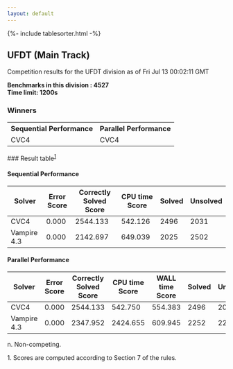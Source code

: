 ```yaml
---
layout: default
---
```

{%- include tablesorter.html -%}

##  UFDT (Main Track)

Competition results for the UFDT division as of Fri Jul 13 00:02:11 GMT

**Benchmarks in this division : 4527  
Time limit: 1200s** 

### Winners
<table class="result">
<tr><th class="center">Sequential Performance</th><th class="center">Parallel Performance</th></tr>
<tr class="center"><td>CVC4</td><td>CVC4</td></tr></table>
### Result table<sup><a href="#fn1">1</a></sup>

#### Sequential Performance

<table id="sequential" class="result sorted">
<thead><tr class="center">
  <th>Solver</th>
  <th>Error Score</th>
  <th>Correctly Solved Score</th>
  <th>CPU time Score</th>
  <th>Solved</th>
  <th>Unsolved</th>
</tr></thead><tr>
  <td>CVC4</td>
  <td>0.000</td>
  <td>2544.133</td>
  <td>542.126</td>
<td>2496</td>
<td>2031</td>
</tr><tr>
  <td>Vampire 4.3</td>
  <td>0.000</td>
  <td>2142.697</td>
  <td>649.039</td>
<td>2025</td>
<td>2502</td>
</tr></table>

#### Parallel Performance

<table id="parallel" class="result sorted">
<thead><tr class="center">
  <th>Solver</th>
  <th>Error Score</th>
  <th>Correctly Solved Score</th>
  <th>CPU time Score</th>
  <th>WALL time Score</th>
  <th>Solved</th>
  <th>Unsolved</th>
</tr></thead><tr>
  <td>CVC4</td>
<td>0.000</td><td>2544.133</td><td>542.750</td><td>554.383</td><td>2496</td><td>2031</td></tr><tr>
  <td>Vampire 4.3</td>
<td>0.000</td><td>2347.952</td><td>2424.655</td><td>609.945</td><td>2252</td><td>2275</td></tr></table>
 <span id="fn"> n. Non-competing. </span>

 <span id="fn1"> 1. Scores are computed according to Section 7 of the rules. </span>


